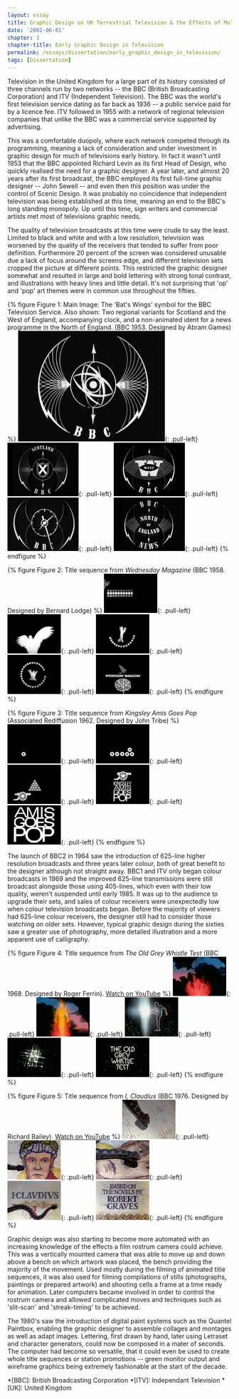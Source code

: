 ```yaml
---
layout: essay
title: Graphic Design on UK Terrestrial Television & the Effects of Multi-Channel Growth
date: '2002-06-01'
chapter: 3
chapter-title: Early Graphic Design in Television
permalink: /essays/dissertation/early_graphic_design_in_television/
tags: [Dissertation]
---
```

Television in the United Kingdom for a large part of its history consisted of three channels run by two networks -- the BBC (British Broadcasting Corporation) and ITV (Independent Television). The BBC was the world's first television service dating as far back as 1936 -- a public service paid for by a licence fee. ITV followed in 1955 with a network of regional television companies that unlike the BBC was a commercial service supported by advertising.

This was a comfortable duopoly, where each network competed through its programming, meaning a lack of consideration and under investment in graphic design for much of televisions early history. In fact it wasn't until 1953 that the BBC appointed Richard Levin as its first Head of Design, who quickly realised the need for a graphic designer. A year later, and almost 20 years after its first broadcast, the BBC employed its first full-time graphic designer -- John Sewell -- and even then this position was under the control of Scenic Design. It was probably no coincidence that independent television was being established at this time, meaning an end to the BBC's long standing monopoly. Up until this time, sign writers and commercial artists met most of televisions graphic needs.

The quality of television broadcasts at this time were crude to say the least. Limited to black and white and with a low resolution, television was worsened by the quality of the receivers that tended to suffer from poor definition. Furthermore 20 percent of the screen was considered unusable due a lack of focus around the screens edge, and different television sets cropped the picture at different points. This restricted the graphic designer somewhat and resulted in large and bold lettering with strong tonal contrast, and illustrations with heavy lines and little detail. It's not surprising that 'op' and 'pop' art themes were in common use throughout the fifties.

{% figure Figure 1: Main Image: The 'Bat's Wings' symbol for the BBC Television Service. Also shown: Two regional variants for Scotland and the West of England, accompanying clock, and a non-animated ident for a news programme in the North of England. (BBC 1953. Designed by Abram Games) %}
![BBC Television Service symbol or 'Bat's Wings'](/assets/images/essays/dissertation/figure-1a.png){: .pull-left}
![BBC Television Service symbol in Scotland](/assets/images/essays/dissertation/figure-1b.png){: .pull-left}
![BBC Television Service symbol in the West](/assets/images/essays/dissertation/figure-1c.png){: .pull-left}
![BBC Television Service clock](/assets/images/essays/dissertation/figure-1d.png){: .pull-left}
![BBC North of England News](/assets/images/essays/dissertation/figure-1e.png){: .pull-left}
{% endfigure %}

{% figure Figure 2: Title sequence from <cite>Wednesday Magazine</cite> (BBC 1958. Designed by Bernard Lodge) %}
![Still from 'Wednesday Magazine' opening sequence](/assets/images/essays/dissertation/figure-2a.png){: .pull-left}
![Still from 'Wednesday Magazine' opening sequence](/assets/images/essays/dissertation/figure-2b.png){: .pull-left}
![Still from 'Wednesday Magazine' opening sequence](/assets/images/essays/dissertation/figure-2c.png){: .pull-left}
![Still from 'Wednesday Magazine' opening sequence](/assets/images/essays/dissertation/figure-2d.png){: .pull-left}
![Still from 'Wednesday Magazine' opening sequence](/assets/images/essays/dissertation/figure-2e.png){: .pull-left}
{% endfigure %}

{% figure Figure 3: Title sequence from <cite>Kingsley Amis Goes Pop</cite> (Associated Rediffusion 1962. Designed by John Tribe) %}
![Still from 'Kingsley Amis Goes Pop' opening sequence](/assets/images/essays/dissertation/figure-3a.png){: .pull-left}
![Still from 'Kingsley Amis Goes Pop' opening sequence](/assets/images/essays/dissertation/figure-3b.png){: .pull-left}
![Still from 'Kingsley Amis Goes Pop' opening sequence](/assets/images/essays/dissertation/figure-3c.png){: .pull-left}
![Still from 'Kingsley Amis Goes Pop' opening sequence](/assets/images/essays/dissertation/figure-3d.png){: .pull-left}
![Still from 'Kingsley Amis Goes Pop' opening sequence](/assets/images/essays/dissertation/figure-3e.png){: .pull-left}
{% endfigure %}

The launch of BBC2 in 1964 saw the introduction of 625-line higher resolution broadcasts and three years later colour, both of great benefit to the designer although not straight away. BBC1 and ITV only began colour broadcasts in 1969 and the improved 625-line transmissions were still broadcast alongside those using 405-lines, which even with their low quality, weren't suspended until early 1985. It was up to the audience to upgrade their sets, and sales of colour receivers were unexpectedly low when colour television broadcasts began. Before the majority of viewers had 625-line colour receivers, the designer still had to consider those watching on older sets. However, typical graphic design during the sixties saw a greater use of photography, more detailed illustration and a more apparent use of calligraphy.

{% figure Figure 4: Title sequence from <cite>The Old Grey Whistle Test</cite> (BBC 1968. Designed by Roger Ferrin). <a href="https://www.youtube.com/watch?v=KNNAfzKwRn4">Watch on YouTube</a> %}
![Still from 'The Old Grey Whistle Test' opening sequence](/assets/images/essays/dissertation/figure-4a.png){: .pull-left}
![Still from 'The Old Grey Whistle Test' opening sequence](/assets/images/essays/dissertation/figure-4b.png){: .pull-left}
![Still from 'The Old Grey Whistle Test' opening sequence](/assets/images/essays/dissertation/figure-4c.png){: .pull-left}
![Still from 'The Old Grey Whistle Test' opening sequence](/assets/images/essays/dissertation/figure-4d.png){: .pull-left}
![Still from 'The Old Grey Whistle Test' opening sequence](/assets/images/essays/dissertation/figure-4e.png){: .pull-left}
{% endfigure %}

{% figure Figure 5: Title sequence from <cite>I, Claudius</cite> (BBC 1976. Designed by Richard Bailey). <a href="https://www.youtube.com/watch?v=pKwaCTfa1EE">Watch on YouTube</a> %}
![Still from 'I, Claudius' opening sequence](/assets/images/essays/dissertation/figure-5a.png){: .pull-left}
![Still from 'I, Claudius' opening sequence](/assets/images/essays/dissertation/figure-5b.png){: .pull-left}
![Still from 'I, Claudius' opening sequence](/assets/images/essays/dissertation/figure-5c.png){: .pull-left}
![Still from 'I, Claudius' opening sequence](/assets/images/essays/dissertation/figure-5d.png){: .pull-left}
![Still from 'I, Claudius' opening sequence](/assets/images/essays/dissertation/figure-5e.png){: .pull-left}
{% endfigure %}

Graphic design was also starting to become more automated with an increasing knowledge of the effects a film rostrum camera could achieve. This was a vertically mounted camera that was able to move up and down above a bench on which artwork was placed, the bench providing the majority of the movement. Used mostly during the filming of animated title sequences, it was also used for filming compilations of stills (photographs, paintings or prepared artwork) and shooting cells a frame at a time ready for animation. Later computers became involved in order to control the rostrum camera and allowed complicated moves and techniques such as 'slit-scan' and 'streak-timing' to be achieved.

The 1980's saw the introduction of digital paint systems such as the Quantel Paintbox, enabling the graphic designer to assemble collages and montages as well as adapt images. Lettering, first drawn by hand, later using Letraset and character generators, could now be composed in a mater of seconds. The computer had become so versatile, that it could even be used to create whole title sequences or station promotions -- green monitor output and wireframe graphics being extremely fashionable at the start of the decade.

*[BBC]: British Broadcasting Corporation
*[ITV]: Independant Television
*[UK]: United Kingdom